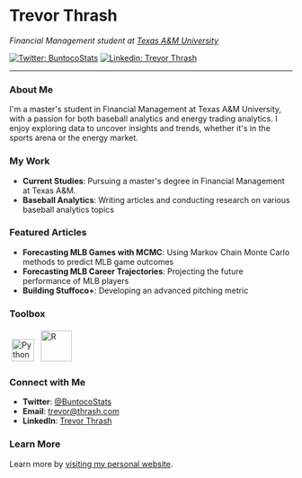 # Trevor Thrash


*Financial Management student at [Texas A&M University](https://www.tamu.edu)*

[![Twitter: BuntocoStats](https://img.shields.io/twitter/follow/TrevorThrash?style=social)](https://twitter.com/TrevorThrash)
[![Linkedin: Trevor Thrash](https://img.shields.io/badge/-TrevorThrash-blue?style=flat-square&logo=Linkedin&logoColor=white&link=https://www.linkedin.com/in/trevorthrash/)](https://www.linkedin.com/in/trevorthrash/)

---

### About Me
I'm a master's student in Financial Management at Texas A&M University, with a passion for both baseball analytics and energy trading analytics. I enjoy exploring data to uncover insights and trends, whether it's in the sports arena or the energy market.

### My Work
- **Current Studies**: Pursuing a master's degree in Financial Management at Texas A&M.
- **Baseball Analytics**: Writing articles and conducting research on various baseball analytics topics

### Featured Articles
- **Forecasting MLB Games with MCMC**: Using Markov Chain Monte Carlo methods to predict MLB game outcomes
- **Forecasting MLB Career Trajectories**: Projecting the future performance of MLB players
- **Building Stuffoco+**: Developing an advanced pitching metric

### Toolbox
<p align="left">
	<img title="Python" alt="Python" src="https://raw.githubusercontent.com/Thomas-George-T/Thomas-George-T/master/assets/python.svg" width="40" height="40" style="margin:4px"/>
	<img title="R" alt="R" src="https://raw.githubusercontent.com/Thomas-George-T/Thomas-George-T/master/assets/r-lang.svg" width="55" style="margin:4px"/>
</p>

### Connect with Me
- **Twitter**: [@BuntocoStats](https://twitter.com/BuntocoStats)
- **Email**: [trevor@thrash.com](mailto:trevor@thrash.com)
- **LinkedIn**: [Trevor Thrash](https://www.linkedin.com/in/trevorthrash/)

### Learn More
Learn more by [visiting my personal website](https://trevorthrash.com).
